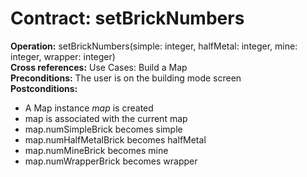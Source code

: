 # Contract: setBrickNumbers

**Operation:** setBrickNumbers(simple: integer, halfMetal: integer, mine: integer, wrapper: integer)     
**Cross references:** Use Cases: Build a Map    
**Preconditions:** The user is on the building mode screen  
**Postconditions:** 
* A Map instance *map* is created
* map is associated with the current map
* map.numSimpleBrick becomes simple
* map.numHalfMetalBrick becomes halfMetal
* map.numMineBrick becomes mine
* map.numWrapperBrick becomes wrapper
